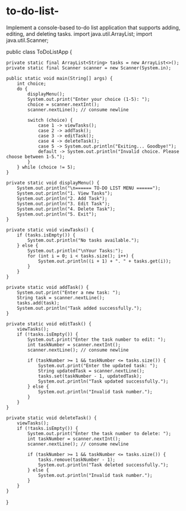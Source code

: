 # to-do-list-
Implement a console-based to-do list application that supports adding, editing, and deleting tasks.
import java.util.ArrayList;
import java.util.Scanner;

public class ToDoListApp {

    private static final ArrayList<String> tasks = new ArrayList<>();
    private static final Scanner scanner = new Scanner(System.in);

    public static void main(String[] args) {
        int choice;
        do {
            displayMenu();
            System.out.print("Enter your choice (1-5): ");
            choice = scanner.nextInt();
            scanner.nextLine(); // consume newline

            switch (choice) {
                case 1 -> viewTasks();
                case 2 -> addTask();
                case 3 -> editTask();
                case 4 -> deleteTask();
                case 5 -> System.out.println("Exiting... Goodbye!");
                default -> System.out.println("Invalid choice. Please choose between 1-5.");
            }
        } while (choice != 5);
    }

    private static void displayMenu() {
        System.out.println("\n====== TO-DO LIST MENU ======");
        System.out.println("1. View Tasks");
        System.out.println("2. Add Task");
        System.out.println("3. Edit Task");
        System.out.println("4. Delete Task");
        System.out.println("5. Exit");
    }

    private static void viewTasks() {
        if (tasks.isEmpty()) {
            System.out.println("No tasks available.");
        } else {
            System.out.println("\nYour Tasks:");
            for (int i = 0; i < tasks.size(); i++) {
                System.out.println((i + 1) + ". " + tasks.get(i));
            }
        }
    }

    private static void addTask() {
        System.out.print("Enter a new task: ");
        String task = scanner.nextLine();
        tasks.add(task);
        System.out.println("Task added successfully.");
    }

    private static void editTask() {
        viewTasks();
        if (!tasks.isEmpty()) {
            System.out.print("Enter the task number to edit: ");
            int taskNumber = scanner.nextInt();
            scanner.nextLine(); // consume newline

            if (taskNumber >= 1 && taskNumber <= tasks.size()) {
                System.out.print("Enter the updated task: ");
                String updatedTask = scanner.nextLine();
                tasks.set(taskNumber - 1, updatedTask);
                System.out.println("Task updated successfully.");
            } else {
                System.out.println("Invalid task number.");
            }
        }
    }

    private static void deleteTask() {
        viewTasks();
        if (!tasks.isEmpty()) {
            System.out.print("Enter the task number to delete: ");
            int taskNumber = scanner.nextInt();
            scanner.nextLine(); // consume newline

            if (taskNumber >= 1 && taskNumber <= tasks.size()) {
                tasks.remove(taskNumber - 1);
                System.out.println("Task deleted successfully.");
            } else {
                System.out.println("Invalid task number.");
            }
        }
    }
}
